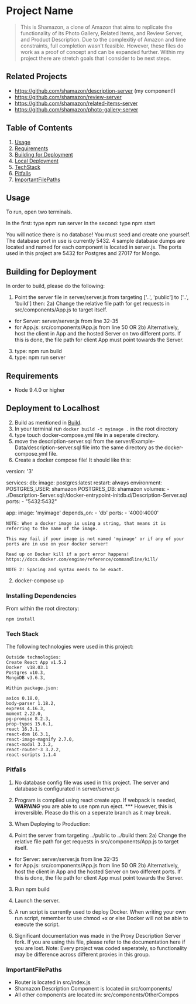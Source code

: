 # Project Name

> This is Shamazon, a clone of Amazon that aims to replicate the functionality of its Photo Gallery, Related Items, and Review Server, and Product Description. Due to the complexitiy of Amazon and time constraints, full completion wasn't feasible. However, these files do work as a proof of concept and can be expanded further. Within my project there are stretch goals that I consider to be next steps.


## Related Projects

  - https://github.com/shamazon/description-server (my component!)
  - https://github.com/shamazon/review-server
  - https://github.com/shamazon/related-items-server
  - https://github.com/shamazon/photo-gallery-server

## Table of Contents

1. [Usage](#Usage)
1. [Requirements](#requirements)
1. [Building for Deployment](#Building)
1. [Local Deployment](#Deployment)
1. [TechStack](#TechStack)
1. [Pitfalls](#pitfalls)
1. [ImportantFilePaths](#ImportantFilePaths)

## Usage


To run, open two terminals.

In the first: type npm run server
In the second: type npm start

You will notice there is no database! You must seed and create one yourself. The database port in use is currently 5432. 4 sample database dumps are located and named for each component is located in server.js. The ports used in this project are 5432 for Postgres and 27017 for Mongo. 


## Building for Deployment
In order to build, please do the following:

  1) Point the server file in server/server.js from targeting ['..', 'public'] to  ['..', 'build'] then: 
  2a) Change the relative file path for get requests in src/components/App.js to target itself.
  - for Server: server/server.js from line 32-35
  - for App.js: src/components/App.js from line 50
  OR
  2b) Alternatively, host the client in App and the hosted Server on two different ports. If this is done, the file path for client App must point towards the Server.
  3) type: npm run build
  4) type: npm run server
 

## Requirements

- Node 9.4.0 or higher

## Deployment to Localhost

2. Build as mentioned in [Build](#Build).
2. In your terminal run `docker build -t myimage .` in the root directory
2. type touch docker-compose.yml file in a seperate directory.
2. move the description-server.sql from the server/Example-Data/description-server.sql file into the same directory as the docker-compose.yml file.
2. Create a docker compose file! It should like this:

version: '3'

services:
  db:
    image: postgres:latest
    restart: always
    environment: 
      POSTGRES_USER: shamazon
      POSTGRES_DB: shamazon
    volumes:
      - ./Description-Server.sql:/docker-entrypoint-initdb.d/Description-Server.sql
    ports:
      - "5432:5432"

  app: 
    image: 'myimage' 
    depends_on: 
      - 'db'
    ports:
      - '4000:4000'

    NOTE: When a docker image is using a string, that means it is referring to the name of the image. 
    
    This may fail if your image is not named 'myimage' or if any of your ports are in use on your docker server! 
    
    Read up on Docker kill if a port error happens! https://docs.docker.com/engine/reference/commandline/kill/

    NOTE 2: Spacing and syntax needs to be exact. 

2. docker-compose up

### Installing Dependencies

From within the root directory:

```
npm install
```

### Tech Stack
The following technologies were used in this project:

    Outside technologies:
    Create React App v1.5.2
    Docker  v18.03.1
    Postgres v10.3,
    MongoDB v3.6.3,
    
    Within package.json: 
    
    axios 0.18.0,
    body-parser 1.18.2,
    express 4.16.3,
    moment 2.22.0,
    pg-promise 8.2.3,
    prop-types 15.6.1,
    react 16.3.1,
    react-dom 16.3.1,
    react-image-magnify 2.7.0,
    react-modal 3.3.2,
    react-router-3 3.2.2,
    react-scripts 1.1.4


### Pitfalls

1) No database config file was used in this project. The server and database is configurated in server/server.js
2) Program is compiled using react create app. If webpack is needed, ***WARNING*** you are able to use npm run eject. *** However, this is irreversible. Please do this on a seperate branch as it may break.
3) When Deploying to Production:

  1) Point the server from targeting ../public to ../build then: 
  2a) Change the relative file path for get requests in src/components/App.js to target itself.
  - for Server: server/server.js from line 32-35
  - for App.js: src/components/App.js from line 50
  OR
  2b) Alternatively, host the client in App and the hosted Server on two different ports. If this is done, the file path for client App must point towards the Server.
  3) Run npm build
  4) Launch the server.
 

4) A run script is currently used to deploy Docker. When writing your own run script, remember to use chmod +x <filename> or else Docker will not be able to execute the script.

5) Significant documentation was made in the Proxy Description Server fork. If you are using this file, please refer to the documentation here if you are lost. Note: Every project was coded seperately, so functionality may be difference across different proxies in this group.

### ImportantFilePaths
 - Router is located in src/index.js
 - Shamazon Description Component is located in src/components/
 - All other components are located in:
  src/components/OtherCompos




